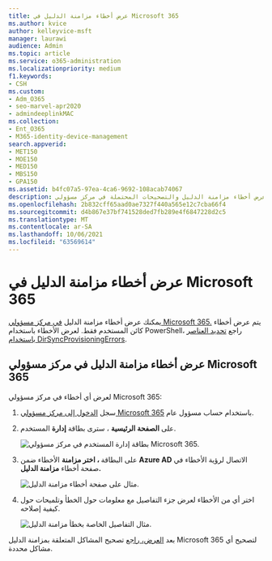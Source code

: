 ```yaml
---
title: عرض أخطاء مزامنة الدليل في Microsoft 365
ms.author: kvice
author: kelleyvice-msft
manager: laurawi
audience: Admin
ms.topic: article
ms.service: o365-administration
ms.localizationpriority: medium
f1.keywords:
- CSH
ms.custom:
- Adm_O365
- seo-marvel-apr2020
- admindeeplinkMAC
ms.collection:
- Ent_O365
- M365-identity-device-management
search.appverid:
- MET150
- MOE150
- MED150
- MBS150
- GPA150
ms.assetid: b4fc07a5-97ea-4ca6-9692-108acab74067
description: تعرف على كيفية عرض أخطاء مزامنة الدليل والتصحيحات المحتملة في مركز مسؤولي Microsoft 365.
ms.openlocfilehash: 2b832cff65aad0ae7327f440a565e12c7cba66f4
ms.sourcegitcommit: d4b867e37bf741528ded7fb289e4f6847228d2c5
ms.translationtype: MT
ms.contentlocale: ar-SA
ms.lasthandoff: 10/06/2021
ms.locfileid: "63569614"
---
```

# <a name="view-directory-synchronization-errors-in-microsoft-365"></a>عرض أخطاء مزامنة الدليل في Microsoft 365

يمكنك عرض أخطاء مزامنة الدليل <a href="https://go.microsoft.com/fwlink/p/?linkid=2024339" target="_blank">في مركز مسؤولي Microsoft 365.</a> يتم عرض أخطاء كائن المستخدم فقط. لعرض الأخطاء باستخدام PowerShell، راجع [تحديد العناصر باستخدام DirSyncProvisioningErrors](/azure/active-directory/hybrid/how-to-connect-syncservice-duplicate-attribute-resiliency).

## <a name="view-directory-synchronization-errors-in-the-microsoft-365-admin-center"></a>عرض أخطاء مزامنة الدليل في مركز مسؤولي Microsoft 365

لعرض أي أخطاء في مركز مسؤولي Microsoft 365:
  
1. سجل [الدخول إلى مركز مسؤولي Microsoft 365](https://admin.microsoft.com) باستخدام حساب مسؤول عام. 
    
2. على **الصفحة الرئيسية** ، سترى بطاقة **إدارة** المستخدم. 
    
    ![بطاقة إدارة المستخدم في مركز مسؤولي Microsoft 365.](../media/060006e9-de61-49d5-8979-e77cda198e71.png)
  
3. على البطاقة **، اختر مزامنة** الأخطاء ضمن **Azure AD** الاتصال لرؤية الأخطاء في صفحة أخطاء **مزامنة الدليل.**   
    
    ![مثال على صفحة أخطاء مزامنة الدليل.](../media/882094a3-80d3-4aae-b90b-78b27047974c.png)

4. اختر أي من الأخطاء لعرض جزء التفاصيل مع معلومات حول الخطأ وتلميحات حول كيفية إصلاحه.

   ![مثال التفاصيل الخاصة بخطأ مزامنة الدليل.](../media/a6e302d4-6be7-4e3a-b4b5-81c5a2c02952.png)
  
بعد [العرض، راجع](fix-problems-with-directory-synchronization.md) تصحيح المشاكل المتعلقة بمزامنة الدليل Microsoft 365 لتصحيح أي مشاكل محددة.
